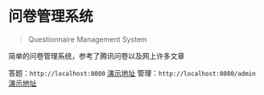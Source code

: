 # 问卷管理系统

> Questionnaire Management System

简单的问卷管理系统，参考了腾讯问卷以及网上许多文章

答题：`http://localhost:8080` [演示地址](http://abczdefg.gitee.io/vue-qms)
管理：`http://localhost:8080/admin` [演示地址](http://abczdefg.gitee.io/vue-qms/admin.html#/login)
